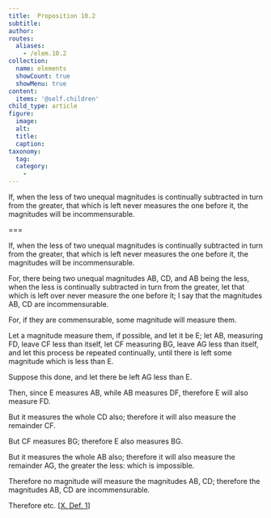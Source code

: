 ```yaml
---
title:  Proposition 10.2
subtitle: 
author:
routes:
  aliases:
    - /elem.10.2
collection:
  name: elements
  showCount: true
  showMenu: true
content:
  items: '@self.children'
child_type: article
figure:
  image:
  alt:
  title:
  caption:
taxonomy:
  tag:
  category:
    - 
---
```


<p>
       <hi rend="ital">If, when the less of two unequal magnitudes is continually subtracted in turn from the greater, that which is left never measures the one before it, the magnitudes will be incommensurable.</hi>
      </p>

===

<p>
       <span class="ital">If, when the less of two unequal magnitudes is continually subtracted in turn from the greater, that which is left never measures the one before it, the magnitudes will be incommensurable.</span>
      </p>

<p>For, there being two unequal magnitudes <span class="ital">AB</span>, <span class="ital">CD</span>, and <span class="ital">AB</span> being the less, when the less is continually subtracted in turn from the greater, let that which is left over never measure the one before it; I say that the magnitudes <span class="ital">AB</span>, <span class="ital">CD</span> are incommensurable. 
      </p>

<p>For, if they are commensurable, some magnitude will measure them. </p>

<p>Let a magnitude measure them, if possible, and let it be <span class="ital">E</span>; let <span class="ital">AB</span>, measuring <span class="ital">FD</span>, leave <span class="ital">CF</span> less than itself, let <span class="ital">CF</span> measuring <span class="ital">BG</span>, leave <span class="ital">AG</span> less than itself, and let this process be repeated continually, until there is left some magnitude which is less than <span class="ital">E</span>. </p>

<p>Suppose this done, and let there be left <span class="ital">AG</span> less than <span class="ital">E</span>. </p>

<p>Then, since <span class="ital">E</span> measures <span class="ital">AB</span>, while <span class="ital">AB</span> measures <span class="ital">DF</span>, therefore <span class="ital">E</span> will also measure <span class="ital">FD</span>. </p>

<p>But it measures the whole <span class="ital">CD</span> also; therefore it will also measure the remainder <span class="ital">CF</span>. </p>

<p>But <span class="ital">CF</span> measures <span class="ital">BG</span>; therefore <span class="ital">E</span> also measures <span class="ital">BG</span>. </p>

<p>But it measures the whole <span class="ital">AB</span> also; therefore it will also measure the remainder <span class="ital">AG</span>, the greater the less: which is impossible. </p>

<p>Therefore no magnitude will measure the magnitudes <span class="ital">AB</span>, <span class="ital">CD</span>; therefore the magnitudes <span class="ital">AB</span>, <span class="ital">CD</span> are incommensurable. </p>

<p>Therefore etc. [<a href="/elem.10.def.1">X. Def. 1</a>]<pb n="18"/></p>
